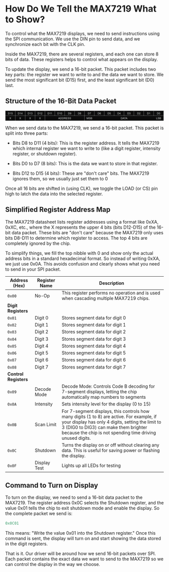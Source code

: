 # How Do We Tell the MAX7219 What to Show?

To control what the MAX7219 displays, we need to send instructions using the SPI communication. We use the DIN pin to send data, and we synchronize each bit with the CLK pin.

Inside the MAX7219, there are several registers, and each one can store 8 bits of data. These registers helps to control what appears on the display.

To update the display, we send a 16-bit packet. This packet includes two key parts: the register we want to write to and the data we want to store. We send the most significant bit (D15) first, and the least significant bit (D0) last.

## Structure of the 16-Bit Data Packet

<img style="display: block; margin: auto;" alt="MAX7219 16-bit Packet" src="../images/max7219-16-bit-packet.png"/>

When we send data to the MAX7219, we send a 16-bit packet. This packet is split into three parts:

- Bits D8 to D11 (4 bits): This is the register address. It tells the MAX7219 which internal register we want to write to (like a digit register, intensity register, or shutdown register).

- Bits D0 to D7 (8 bits): This is the data we want to store in that register.

- Bits D12 to D15 (4 bits): These are "don't care" bits. The MAX7219 ignores them, so we usually just set them to 0

Once all 16 bits are shifted in (using CLK), we toggle the LOAD (or CS) pin high to latch the data into the selected register.


## Simplified Register Address Map

The MAX7219 datasheet lists register addresses using a format like 0xXA, 0xXC, etc., where the X represents the upper 4 bits (bits D12-D15) of the 16-bit data packet. These bits are "don't care" because the MAX7219 only uses bits D8-D11 to determine which register to access. The top 4 bits are completely ignored by the chip.

To simplify things, we fill the top nibble with 0 and show only the actual address bits in a standard hexadecimal format. So instead of writing 0xXA, we just use 0x0A. This avoids confusion and clearly shows what you need to send in your SPI packet.

| Address (Hex) | Register Name    | Description                                                       |
| ------------- | ---------------- | ----------------------------------------------------------------- |
| `0x00`        | No-Op            | This register performs no operation and is used when cascading multiple MAX7219 chips.                                                                                                 |
| **Digit Registers** |||
| `0x01`        | Digit 0          | Stores segment data for digit 0                                   |
| `0x02`        | Digit 1          | Stores segment data for digit 1                                   |
| `0x03`        | Digit 2          | Stores segment data for digit 2                                   |
| `0x04`        | Digit 3          | Stores segment data for digit 3                                   |
| `0x05`        | Digit 4          | Stores segment data for digit 4                                   |
| `0x06`        | Digit 5          | Stores segment data for digit 5                                   |
| `0x07`        | Digit 6          | Stores segment data for digit 6                                   |
| `0x08`        | Digit 7          | Stores segment data for digit 7                                   |
| **Control Registers** |||
| `0x09`        | Decode Mode      | Decode Mode: Controls Code B decoding for 7-segment displays, letting the chip automatically map numbers to segments                                                                 |
| `0x0A`        | Intensity        | Sets intensity level for the display (0 to 15)                    |
| `0x0B`        | Scan Limit       | For 7-segment displays, this controls how many digits (1 to 8) are active. For example, if your display has only 4 digits, setting the limit to 3 (DIG0 to DIG3) can make them brighter because the chip is not spending time driving unused digits.                                                                                   |
| `0x0C`        | Shutdown         | Turns the display on or off without clearing any data. This is useful for saving power or flashing the display.                                       |
| `0x0F`        | Display Test     | Lights up all LEDs for testing                                    |

## Command to Turn on Display

To turn on the display, we need to send a 16-bit data packet to the MAX7219. The register address 0x0C selects the Shutdown register, and the value 0x01 tells the chip to exit shutdown mode and enable the display. So the complete packet we send is:

```rust
0x0C01
```
This means: "Write the value 0x01 into the Shutdown register." Once this command is sent, the display will turn on and start showing the data stored in the digit registers.


That is it. Our driver will be around how we send 16-bit packets over SPI. Each packet contains the exact data we want to send to the MAX7219 so we can control the display in the way we choose.
